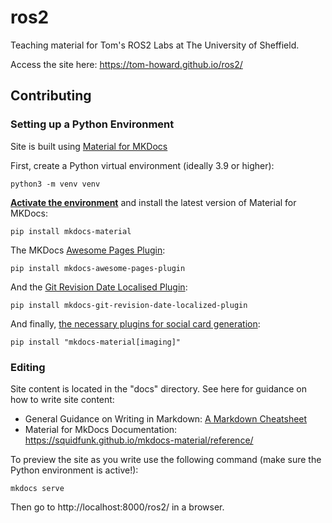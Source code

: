 # ros2

Teaching material for Tom's ROS2 Labs at The University of Sheffield.

Access the site here: https://tom-howard.github.io/ros2/

## Contributing

### Setting up a Python Environment

Site is built using [Material for MKDocs](https://squidfunk.github.io/mkdocs-material/)

First, create a Python virtual environment (ideally 3.9 or higher):

```
python3 -m venv venv
```

**[Activate the environment](https://realpython.com/what-is-pip/#using-pip-in-a-python-virtual-environment)** and install the latest version of Material for MKDocs:

```
pip install mkdocs-material
```

The MKDocs [Awesome Pages Plugin](https://github.com/lukasgeiter/mkdocs-awesome-pages-plugin):

```
pip install mkdocs-awesome-pages-plugin
```

And the [Git Revision Date Localised Plugin](https://github.com/timvink/mkdocs-git-revision-date-localized-plugin):

```
pip install mkdocs-git-revision-date-localized-plugin
```

And finally, [the necessary plugins for social card generation](https://squidfunk.github.io/mkdocs-material/plugins/requirements/image-processing/):
```
pip install "mkdocs-material[imaging]"
```

### Editing

Site content is located in the "docs" directory. See here for guidance on how to write site content:

* General Guidance on Writing in Markdown: [A Markdown Cheatsheet](https://www.markdownguide.org/cheat-sheet/)
* Material for MkDocs Documentation: https://squidfunk.github.io/mkdocs-material/reference/

To preview the site as you write use the following command (make sure the Python environment is active!):

```
mkdocs serve
```

Then go to http://localhost:8000/ros2/ in a browser.
